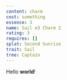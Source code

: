 ```yaml
---
content: charm
cost: something
essence: 3
name: Sail e3 Charm 2
rating: 3
requires: []
splat: Second Sunrise
trait: Sail
tree: Captain
---
```


Hello **world**!
